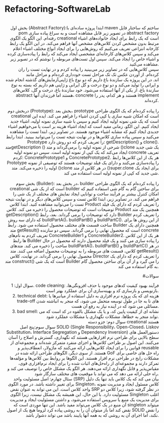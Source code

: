 # Refactoring-SoftwareLab
<div style="text-align: right"> 
  

  <br>
  <par style="text-align: right">
بخش اول (Abstract Factory):ابتدا پروژه ساده‌ای با maven ساختم که ساختار فایل pom در تصویر زیر قابل مشاهده است و به سراغ پیاده سازی abstract factory رفته‌ام. این الگو یک الگوی creational است که یک رابط برای ایجاد خانواده‌های اشیاء مرتبط بدون مشخص کردن کلاس‌های مشخص آنها فراهم می‌کند. در این الگو یک رابط کارخانه انتزاعی تعریف می‌کنیم که روش‌هایی را برای ایجاد انواع مختلف اشیاء اعلام می‌کند و سپس کلاس‌های کارخانه‌ای مشخصی ایجاد می‌کند که رابط را پیاده‌سازی کرده و اشیاء خاص را ایجاد می‌کند. سپس اول تست‌های مربوطه را نوشتم که در تصویر زیر مشاهده می‌کنید.
  </par>
    <br>
  سپس کلاس‌هایی که در تصاویر زیر می‌بینید را پیاده کردم و در نهایت تست را ران کرده‌ام. از آوردن عکس تک تک مراحل تست خودداری کرده‌ام و مراحل مانند آزمایش‌های گذشته انجام شده‎‌اند. در این پروژه یک سازندۀ باغ داریم که دو نوع باغ ژاپنی و ایرانی را تولید می‌کند و دو نوع درخت و گل ایرانی و ژاپنی هم داریم که بسته به نوع سازندۀ باغ، از یکی از آنها استفاده می‌شود. خود سازندۀ باغ، درخت و گل، کلاس‌های abstract هستند اما فرزندان آنها، concrete هستند و هر کدام، پدر را implement کرده‌اند.
  <br>
  

  <br>
دربخش دوم (Prototype): بخش بعد، prototype را پیاده کرده‌ام که یک الگوی طراحی creational است که امکان شبیه سازی یا کپی کردن اشیاء را فراهم می کند. ایده این است که یک شی نمونه اولیه ایجاد کنیم و سپس با شبیه سازی نمونه اولیه، اشیاء جدید ایجاد کنیم. این الگو، زمانی مفید است که ایجاد اشیاء هزینه بر است یا می‌خواهیم اشیاء جدیدی ایجاد کنیم که مشابه اشیاء موجود هستند. در تصاویر زیر، ابتدا تست را مشاهده می‌کنید و سپس پیاده سازی کلاس‌ها و در نهایت نتیجه تست را می‌توانید ببینید. ابتدا رابط Prototype را تعریف کردم که دو روش دارد: getDescription() و clone(). متدgetDescription ()  شرحی از نمونه اولیه را برمی‌گرداند و متد ()clone یک شی جدید ایجاد می‌کند که یک کپی از نمونه اولیه است. سپس دو نمونه اولیه concrete تعریف کردم: ConcretePrototype1 و ConcretePrototype2. هر یک از این کلاس‌ها رابط Prototype را پیاده‌سازی می‌کنند و دارای یک فیلد توضیحات هستند که توصیفی از نمونه اولیه را ذخیره می‌کند. متد ()clone در هر کلاس از متد ()super.clone برای ایجاد یک شی جدید که کپی از نمونه اولیه است استفاده می کند.
 
<br>
  <br>
 بخش سوم (Builder): در بخش بعد، builder را پیاده کرده‌ام که یک الگوی طراحی creational است که از یک شی builder برای ساختن گام به گام شی استفاده کنیم که امکان کنترل بیشتر بر فرآیند ساخت و توانایی ایجاد نمایش های مختلف از یک شی را فراهم می کند. در تصاویر زیر، ابتدا کلاس تست و سپس کلاس‌های دیگر و در نهایت نتیجه تست را می‌توانید مشاهده کنید. ابتدا کلاس Product را تعریف کردم که دارای یک فیلد توضیحات است که توضیحات محصول را ذخیره می کند. کلاس Product همچنین یک متد getDescription()  دارد که توضیحات را برمی گرداند. بعد، رابط Builder را تعریف کردم که دارای سه روش buildPartA()، buildPartB() و buildPartC().  از این روش ها برای ساخت قسمت های مختلف محصول استفاده می شود. رابط Builder همچنین دارای یک متد getResult()  است که محصول نهایی را برمی گرداند. سپس دو سازنده concrete تعریف کردم به نام‌های ConcreteBuilder1 و ConcreteBuilder2.  هر یک از این کلاس ها رابط Builder را پیاده سازی می کنند و یک فیلد محصول دارند که محصول در حال ساخت را ذخیره می کند. متدهای buildPartA()، buildPartB() و buildPartC() در هر کلاس، قسمت های مربوطه را به توضیحات محصول اضافه می کنند. متد getResult()  محصول نهایی را برمی گرداند. در نهایت، کلاس Director را تعریف کردم که دارای یک متد construct()  است که یک شی Builder را می گیرد و از آن برای ساختن محصول گام به گام استفاده می کند.
  <br>
  
  #سوالات
  
  
 سوال اول: 1. code cleaning: فرآیند بهبود کیفیت کدهای موجود با حذف افزونگی‌ها، بازنویسی و بازسازی کد و بهینه‌سازی آن برای عملکرد بهتر است. 
  <br>
  2. technical debt: هزینه ای که یک پروژه نرم افزاری به دلیل استفاده از میانبرها یا trade-off های نا به جا در طول توسعه متحمل می شود، که منجر به انباشته شدن مسائلی می شود که در آینده نیاز به رفع آن هست.
 <br>
  3. bad smell: نشانه ای از کیفیت پایین کد،  و یا یک مشکل بالقوه در کد است که می تواند منجر به خطاها، مشکلات نگهداری یا مشکلات عملکرد شود.
  <br>
  سوال دوم: جزو دسته creational هستند
  <br>
  سوال سوم:پنج اصل SOLID (Single Responsibility، Open-Closed، Liskov Substitution، Interface Segregation و Dependency Inversion) دستورالعمل های سطح بالایی برای طراحی نرم افزارهایی هستند که نگهداری، گسترش و اصلاح را آسان می‌کنند. این اصول بر طراحی کلاس‌ها و اجزای منفرد متمرکز شده‌اند و مجموعه‌ای از قوانین را برای ایجاد کلاس‌هایی ارائه می‌کنند که ماژولار، انعطاف‌پذیر و reusable هستند. از سوی دیگر، الگوهای طراحی ارائه شده در GoF راه حل های خاصی برای مشکلات رایج در طراحی نرم افزار هستند. این الگوها بر روابط بین کلاس‌ها و مؤلفه‌ها تمرکز دارند و مجموعه‌ای از راه‌حل‌های اثبات شده را برای ایجاد نرم‌افزاری قوی، مقیاس‌پذیر و قابل نگهداری ارائه می‌دهند. هر الگو یک مشکل خاص را توصیف می کند و راه حلی ارائه می دهد که می تواند با موقعیت های مختلف سازگار شود.
  <br>
  سئال چهارم: اصل مسئولیت واحد (SRP) بیان می کند که یک کلاس باید تنها یک دلیل برای تغییر داشته باشد. در مورد الگوی Singleton، کلاس مسئول ایجاد و مدیریت نمونه واحد کلاس است. این می تواند به عنوان نقض SRP در نظر گرفته شود، زیرا کلاس دو مسئولیت دارد. با این حال، این همیشه یک مشکل نیست، زیرا الگوی Singleton اغلب برای مدیریت یک منبع یا سرویس استفاده می‌شود، و داشتن مسئولیت ایجاد و مدیریت آن منبع در یک کلاس می‌تواند مفید باشد. این تنها موردی است که singleton میتواند نقض کند اما باز میتوان آن را به روشی پیاده کرد لزوماً هیچ یک از اصول SOLID را نقض نکند، اما اجرای آن به روشی که به همه آنها پایبند باشد می تواند دشوار باشد.
  
</div>
